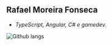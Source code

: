 ## Rafael Moreira Fonseca
* _TypeScript, Angular, C# e gamedev._

![Github langs](https://github-readme-stats.vercel.app/api/top-langs/?username=RafaelMFonseca&theme=graywhite&layout=compact)
